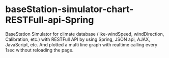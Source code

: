 # baseStation-simulator-chart-RESTFull-api-Spring
BaseStation Simulator for climate database (like-windSpeed, windDirection, Calibration, etc.) with RESTFull API by using Spring, JSON api, AJAX, JavaScript, etc. And plotted a multi line graph with realtime calling every 1sec without reloading the page.

